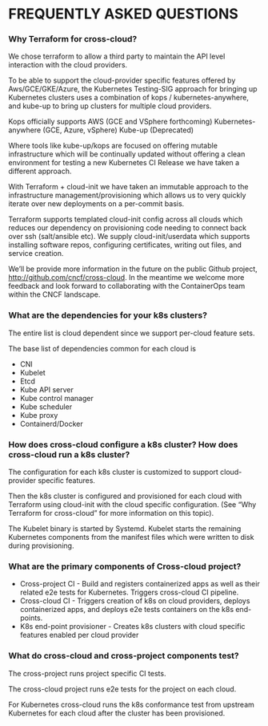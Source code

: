 # FREQUENTLY ASKED QUESTIONS

### Why Terraform for cross-cloud?

We chose terraform to allow a third party to maintain the API level interaction with the cloud providers.

To be able to support the cloud-provider specific features offered by Aws/GCE/GKE/Azure, the Kubernetes Testing-SIG approach for bringing up Kubernetes clusters uses a combination of kops / kubernetes-anywhere, and kube-up to bring up clusters for multiple cloud providers.

Kops officially supports AWS (GCE and VSphere forthcoming)
Kubernetes-anywhere (GCE, Azure, vSphere)
Kube-up (Deprecated)

Where tools like kube-up/kops are focused on offering mutable infrastructure which will be continually updated without offering a clean environment for testing a new Kubernetes CI Release we have taken a different approach.

With Terraform + cloud-init we have taken an immutable approach to the infrastructure management/provisioning which allows us to very quickly iterate over new deployments on a per-commit basis.

Terraform supports templated cloud-init config across all clouds which reduces our dependency on provisioning code needing to connect back over ssh (salt/ansible etc). We supply cloud-init/userdata which supports installing software repos, configuring certificates, writing out files, and service creation. 

We’ll be provide more information in the future on the public Github project, http://github.com/cncf/cross-cloud.   In the meantime we welcome more feedback and look forward to collaborating with the ContainerOps team within the CNCF landscape.


### What are the dependencies for your k8s clusters?

The entire list is cloud dependent since we support per-cloud feature sets.  

The base list of dependencies common for each cloud is
- CNI
- Kubelet
- Etcd
- Kube API server
- Kube control manager
- Kube scheduler
- Kube proxy
- Containerd/Docker


### How does cross-cloud configure a k8s cluster?  How does cross-cloud run a k8s cluster?

The configuration for each k8s cluster is customized to support cloud-provider specific features.  

Then the k8s cluster is configured and provisioned for each cloud with Terraform using cloud-init with the cloud specific configuration.  (See “Why Terraform for cross-cloud” for more information on this topic).

The Kubelet binary is started by Systemd.  Kubelet starts the remaining Kubernetes components from the manifest files which were written to disk during provisioning.


### What are the primary components of Cross-cloud project?

- Cross-project CI - Build and registers containerized apps as well as their related e2e tests for Kubernetes. Triggers cross-cloud CI pipeline.  
- Cross-cloud CI - Triggers creation of k8s on cloud providers, deploys containerized apps, and deploys e2e tests containers on the k8s end-points.
- K8s end-point provisioner - Creates k8s clusters with cloud specific features enabled per cloud provider

### What do cross-cloud and cross-project components test?
The cross-project runs project specific CI tests.

The cross-cloud project runs e2e tests for the project on each cloud.

For Kubernetes cross-cloud runs the k8s conformance test from upstream Kubernetes for each cloud after the cluster has been provisioned.
